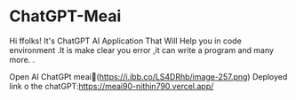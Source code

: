 # ChatGPT-Meai

Hi ffolks! It's ChatGPT AI Application That Will Help you in code environment .It is make clear you error ,it can write a program and many more.
\.

Open AI ChatGPt meai🤖(https://i.ibb.co/LS4DRhb/image-257.png)
Deployed link o the chatGPT:https://meai90-nithin790.vercel.app/
